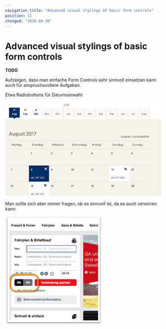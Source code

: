 ```yaml
---
navigation_title: "Advanced visual stylings of basic form controls"
position: 11
changed: "2018-04-30"
---
```


# Advanced visual stylings of basic form controls

**TODO**

Aufzeigen, dass man einfache Form Controls sehr sinnvoll einsetzen kann auch für anspruchsvollere Aufgaben.

Etwa Radiobuttons für Datumsanwahl:

![fly edelweiss](_media/fly-edelweiss.png)

Man sollte sich aber immer fragen, ob es sinnvoll ist, da es auch verwirren kann:

![sbb](_media/sbb.png)